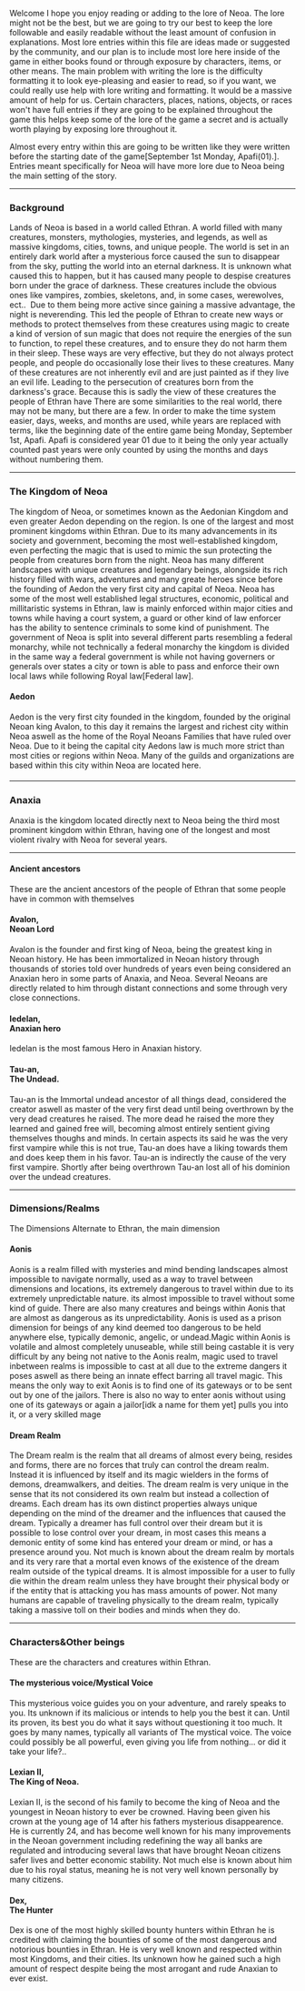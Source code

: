 Welcome I hope you enjoy reading or adding to the lore of Neoa. The lore might not be the best, but we are going to try our best to keep the lore followable and easily readable without the least amount of confusion in explanations. Most lore entries within this file are ideas made or suggested by the community, and our plan is to include most lore here inside of the game in either books found or through exposure by characters, items, or other means. 
The main problem with writing the lore is the difficulty formatting it to look eye-pleasing and easier to read, so if you want, we could really use help with lore writing and formatting. It would be a massive amount of help for us. Certain characters, places, nations, objects, or races won't have full entries if they are going to be explained throughout the game this helps keep some of the lore of the game a secret and is actually worth playing by exposing lore throughout it.

Almost every entry within this are going to be written like they were written before the starting date of the game[September 1st Monday, Apafi(01).]. Entries meant specifically for Neoa will have more lore due to Neoa being the main setting of the story.
<!-- 
READ IF YOU PLAN ON CONTRIBUTING LORE EXPLAINS HOW TO CONTRIBUTE TO LORE:

  Additions and Edits:
Anyone interested in writing lore is completely allowed to and even encouraged to do so. There aren't many restrictions to doing this as long as your entry follows the established story from other entries, your entry doesn't contradict another earlier made entry. Its recommended you read other entries before editing, or adding to lore, as this will help avoid making mistakes that could cause your entry to be removed/declined. 

  Rewrites:
Rewriting an entry is acceptable and encouraged to give an entry more clarity by semple rewriting them in another way, while giving it the same meaning for example, "I originally thought" to "At first I thought" which keeps its meaning while being writen in a completely different way either more formally or just to be more understandable.

  Explained in game Entries:
These are lore entries that will be explained through playing the game and are typically the entries written by Major contributers.

  Restrictions:
Entries that have been used as a base for several others cannot be changed or removed without permission, due to the fact that if you change something in an entry that several were based on would cause confusion and they wouldn't make sense. As removing an integral part of something could cause it to collapse. Adding an entry is typically completely acceptable as long as you remain on topic by following the rest of the story and other lore entries, meaning you might have to read at least the background and some of the Neoan Kingdom entry.

--

Its completely acceptable if you would like to create kingdoms and other places within the world to fill the world with even more lore again as long as you stick to the main themes.

These instructions or this guide will be rewritten and eventually updated into a final form for now this is the basis for everything.

-->
---------------------------------------------------------------

### Background
Lands of Neoa is based in a world called Ethran<!---Temporary name and is subject to change-->. A world filled with many creatures, monsters, mythologies, mysteries, and legends, as well as massive kingdoms, cities, towns, and unique people. The world is set in an entirely dark world after a mysterious force caused the sun to disappear from the sky, putting the world into an eternal darkness. It is unknown what caused this to happen, but it has caused many people to despise creatures born under the grace of darkness. These creatures include the obvious ones like vampires, zombies, skeletons, and, in some cases, werewolves, ect..  Due to them being more active since gaining a massive advantage, the night is neverending. This led the people of Ethran to create new ways or methods to protect themselves from these creatures using magic to create a kind of version of sun magic that does not require the energies of the sun to function, to repel these creatures, and to ensure they do not harm them in their sleep. These ways are very effective, but they do not always protect people, and people do occasionally lose their lives to these creatures. Many of these creatures are not inherently evil and are just painted as if they live an evil life. Leading to the persecution of creatures born from the darkness's grace. 
Because this is sadly the view of these creatures the people of Ethran have There are some similarities to the real world, there may not be many, but there are a few. In order to make the time system easier, days, weeks, and months are used, while years are replaced with terms, like the beginning date of the entire game being Monday, September 1st, Apafi. Apafi is considered year 01 due to it being the only year actually counted past years were only counted by using the months and days without numbering them.

---------------------------------------------------------------

### The Kingdom of Neoa
<!-- Rewrite for clarity and just better writing NEEDED -->
The kingdom of Neoa, or sometimes known as the Aedonian Kingdom and even greater Aedon depending on the region. Is one of the largest and most prominent kingdoms within Ethran. Due to its many advancements in its society and government, becoming the most well-established kingdom, even perfecting the magic that is used to mimic the sun protecting the people from creatures born from the night. Neoa has many different landscapes with unique creatures and legendary beings, alongside its rich history filled with wars, adventures and many greate heroes since before the founding of Aedon the very first city and capital of Neoa. 
Neoa has some of the most well established legal structures, economic, political and millitaristic systems in Ethran, law is mainly enforced within major cities and towns while having a court system, a guard or other kind of law enforcer has the ability to sentence criminals to some kind of punishment. The government of Neoa is split into several different parts resembling a federal monarchy, while not technically a federal monarchy the kingdom is divided in the same way a federal government is while not having governers or generals over states a city or town is able to pass and enforce their own local laws while following Royal law[Federal law]. 

#### Aedon
Aedon is the very first city founded in the kingdom, founded by the original Neoan king Avalon, to this day it remains the largest and richest city within Neoa aswell as the home of the Royal Neoans Families that have ruled over Neoa. Due to it being the capital city Aedons law is much more strict than most cities or regions within Neoa. Many of the guilds and organizations are based within this city within Neoa are located here.

#### 

---------------------------------------------------------------

### Anaxia
<!--I don't know what to write for anaxia and I think it'd be better if someone else writes something for it due to my inability to think of any ideas-->
Anaxia is the kingdom located directly next to Neoa being the third most prominent kingdom within Ethran, having one of the longest and most violent rivalry with Neoa for several years. 






---------------------------------------------------------------
#### Ancient ancestors
These are the ancient ancestors of the people of Ethran that some people have in common with themselves

#### Avalon,<br>Neoan Lord
<!--Unremovable-->
Avalon is the founder and first king of Neoa, being the greatest king in Neoan history. He has been immortalized in Neoan history through thousands of stories told over hundreds of years even being considered an Anaxian hero in some parts of Anaxia, and Neoa. Several Neoans are directly related to him through distant connections and some through very close connections. 

#### Iedelan,<br>Anaxian hero
<!--Needs Lore -->
Iedelan is the most famous Hero in Anaxian history.

#### Tau-an,<br>The Undead.
<!--Idea Entry-->
Tau-an is the Immortal undead ancestor of all things dead, considered the creator aswell as master of the very first dead until being overthrown by the very dead creatures he raised. The more dead he raised the more they learned and gained free will, becoming almost entirely sentient giving themselves thoughs and minds. In certain aspects its said he was the very first vampire while this is not true, Tau-an does have a liking towards them and does keep them in his favor. Tau-an is indirectly the cause of the very first vampire. Shortly after being overthrown Tau-an lost all of his dominion over the undead creatures.

---------------------------------------------------------------

### Dimensions/Realms
The Dimensions Alternate to Ethran, the main dimension
<!----A lot of these realms are just ideas and these entries aren't really going to be the best, these would be nice for someone to help write -->


#### Aonis
Aonis is a realm filled with mysteries and mind bending landscapes almost impossible to navigate normally, used as a way to travel between dimensions and locations, its extremely dangerous to travel within due to its extremely unpredictable nature. its almost impossible to travel without some kind of guide. There are also many creatures and beings within Aonis that are almost as dangerous as its unpredictability. Aonis is used as a prison dimension for beings of any kind deemed too dangerous to be held anywhere else, typically demonic, angelic, or undead.Magic within Aonis is volatile and almost completely unuseable, while still being castable it is very difficult by any being not native to the Aonis realm,
magic used to travel inbetween realms is impossible to cast at all due to the extreme dangers it poses aswell as there being an innate effect barring all travel magic. This means the only way to exit Aonis is to find one of its gateways or to be sent out by one of the jailors. There is also no way to enter aonis without using one of its gateways or again a jailor[idk a name for them yet] pulls you into it, or a very skilled mage


#### Dream Realm
<!--I don't have many ideas for this -->
The Dream realm is the realm that all dreams of almost every being, resides and forms, there are no forces that truly can control the dream realm. Instead it is influenced by itself and its magic wielders in the forms of demons, dreamwalkers, and deities. The dream realm is very unique in the sense that its not considered its own realm but instead a collection of dreams. Each dream has its own distinct properties always unique depending on the mind of the dreamer and the influences that caused the dream. Typically a dreamer has full control over their dream but it is possible to lose control over your dream, in most cases this means a demonic entity of some kind has entered your dream or mind, or has a presence around you. 
Not much is known about the dream realm by mortals and its very rare that a mortal even knows of the existence of the dream realm outside of the typical dreams. It is almost impossible for a user to fully die within the dream realm unless they have brought their physical body or if the entity that is attacking you has mass amounts of power. Not many humans are capable of traveling physically to the dream realm, typically taking a massive toll on their bodies and minds when they do. 

---------------------------------------------------------------

### Characters&Other beings
These are the characters and creatures within Ethran. 


#### The mysterious voice/Mystical Voice
<!--Its possible the voice could be someone important to you? or possibly the one of your ancestors-->
This mysterious voice guides you on your adventure, and rarely speaks to you. Its unknown if its malicious or intends to help you the best it can. 
Until its proven, its best you do what it says without questioning it too much. It goes by many names, typically all variants of The mystical voice. The voice could possibly be all powerful, even giving you life from nothing... or did it take your life?..


#### Lexian II,<br>The King of Neoa.
<!-- Filler Entry, Entire rewrite wanted -->
Lexian II, is the second of his family to become the king of Neoa and the youngest in Neoan history to ever be crowned. Having been given his crown at the young age of 14 after his fathers mysterious disappearence. He is currently 24, and has become well known for his many improvements in the Neoan government including redefining the way all banks are regulated and introducing several laws that have brought Neoan citizens safer lives and better economic stability. Not much else is known about him due to his royal status, meaning he is not very well known personally by many citizens.


#### Dex,<br>The Hunter
Dex is one of the most highly skilled bounty hunters within Ethran he is credited with claiming the bounties of some of the most dangerous and notorious bounties in Ethran. He is very well known and respected within most Kingdoms, and their cities. Its unknown how he gained such a high amount of respect despite being the most arrogant and rude Anaxian to ever exist.
